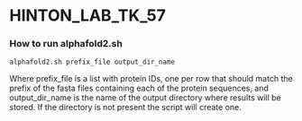 # HINTON_LAB_TK_57

### How to run alphafold2.sh

```
alphafold2.sh prefix_file output_dir_name
```

Where prefix_file is a list with protein IDs, one per row that should match the prefix of the fasta files containing each of the protein sequences, and output_dir_name is the name of the output directory where results will be stored. If the directory is not present the script will create one.  
